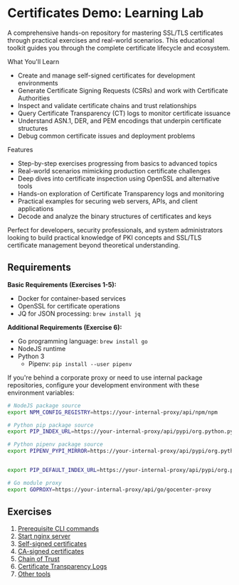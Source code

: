# Certificates Demo: Learning Lab

A comprehensive hands-on repository for mastering SSL/TLS certificates through practical exercises and real-world scenarios. This educational toolkit guides you through the complete certificate lifecycle and ecosystem.

What You'll Learn
- Create and manage self-signed certificates for development environments
- Generate Certificate Signing Requests (CSRs) and work with Certificate Authorities
- Inspect and validate certificate chains and trust relationships
- Query Certificate Transparency (CT) logs to monitor certificate issuance
- Understand ASN.1, DER, and PEM encodings that underpin certificate structures
- Debug common certificate issues and deployment problems

Features
- Step-by-step exercises progressing from basics to advanced topics
- Real-world scenarios mimicking production certificate challenges
- Deep dives into certificate inspection using OpenSSL and alternative tools
- Hands-on exploration of Certificate Transparency logs and monitoring
- Practical examples for securing web servers, APIs, and client applications
- Decode and analyze the binary structures of certificates and keys

Perfect for developers, security professionals, and system administrators looking to build practical knowledge of PKI concepts and SSL/TLS certificate management beyond theoretical understanding.


## Requirements

**Basic Requirements (Exercises 1-5):**
- Docker for container-based services
- OpenSSL for certificate operations
- JQ for JSON processing: `brew install jq`

**Additional Requirements (Exercise 6):**
- Go programming language: `brew install go`
- NodeJS runtime
- Python 3
  - Pipenv: `pip install --user pipenv`

If you're behind a corporate proxy or need to use internal package repositories, configure your development environment with these environment variables:
```bash
# NodeJS package source
export NPM_CONFIG_REGISTRY=https://your-internal-proxy/api/npm/npm

# Python pip package source
export PIP_INDEX_URL=https://your-internal-proxy/api/pypi/org.python.pypi/simple

# Python pipenv package source
export PIPENV_PYPI_MIRROR=https://your-internal-proxy/api/pypi/org.python.pypi/simple


export PIP_DEFAULT_INDEX_URL=https://your-internal-proxy/api/pypi/org.python.pypi/simple

# Go module proxy
export GOPROXY=https://your-internal-proxy/api/go/gocenter-proxy
```


## Exercises

1. [Prerequisite CLI commands](./docs/prerequisite-info.md)
2. [Start nginx server](./docs/nginx-server.md)
3. [Self-signed certificates](./docs/selfsigned-certificates.md)
4. [CA-signed certificates](./docs/casigned-certificates.md)
5. [Chain of Trust](./docs/chain-of-trust.md)
6. [Certificate Transparency Logs](./docs/certificate-transparency-logs.md)
7. [Other tools](./docs/other-tools.md)

